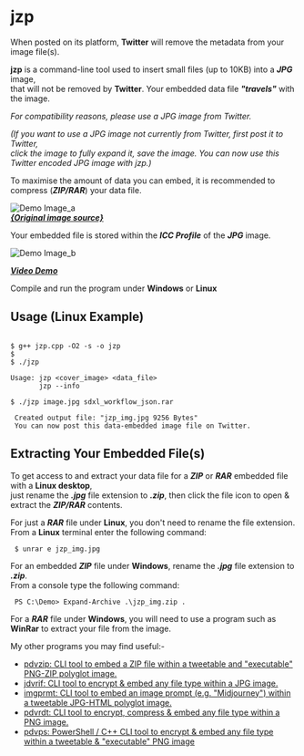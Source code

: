 # jzp

When posted on its platform, **Twitter** will remove the metadata from your image file(s).

**jzp** is a command-line tool used to insert small files (up to 10KB) into a ***JPG*** image,  
that will not be removed by **Twitter**. Your embedded data file ***"travels"*** with the image.

*For compatibility reasons, please use a JPG image from Twitter.*

*(If you want to use a JPG image not currently from Twitter, first post it to Twitter,  
click the image to fully expand it, save the image. You can now use this Twitter encoded JPG image with jzp.)*

To maximise the amount of data you can embed, it is recommended to compress (***ZIP/RAR***) your data file.  

![Demo Image_a](https://github.com/CleasbyCode/xif/blob/main/demo_image/bottle1.jpg)   
***[{Original image source}](https://comfyanonymous.github.io/ComfyUI_examples/sdxl/)***

Your embedded file is stored within the ***ICC Profile*** of the ***JPG*** image.  

![Demo Image_b](https://github.com/CleasbyCode/xif/blob/main/demo_image/jzp_icc.png)  

[***Video Demo***](https://youtu.be/SIMZe5Ix5Y8)

Compile and run the program under **Windows** or **Linux**  

## Usage (Linux Example)

```console

$ g++ jzp.cpp -O2 -s -o jzp
$
$ ./jzp

Usage: jzp <cover_image> <data_file>
       jzp --info

$ ./jzp image.jpg sdxl_workflow_json.rar

 Created output file: "jzp_img.jpg 9256 Bytes"
 You can now post this data-embedded image file on Twitter.

```
## Extracting Your Embedded File(s)

To get access to and extract your data file for a ***ZIP*** or ***RAR*** embedded file with a **Linux desktop**,  
just rename the ***.jpg*** file extension to ***.zip***, then click the file icon to open & extract the ***ZIP/RAR*** contents.

For just a ***RAR*** file under **Linux**, you don't need to rename the file extension. From a **Linux** terminal enter the following command:

```console
 $ unrar e jzp_img.jpg
```

For an embedded ***ZIP*** file under **Windows**, rename the ***.jpg*** file extension to ***.zip***.  
From a console type the following command:

```console
 PS C:\Demo> Expand-Archive .\jzp_img.zip .
```
For a ***RAR*** file under **Windows**, you will need to use a program such as **WinRar** to extract your file from the image.

My other programs you may find useful:-  

* [pdvzip: CLI tool to embed a ZIP file within a tweetable and "executable" PNG-ZIP polyglot image.](https://github.com/CleasbyCode/pdvzip)
* [jdvrif: CLI tool to encrypt & embed any file type within a JPG image.](https://github.com/CleasbyCode/jdvrif)
* [imgprmt: CLI tool to embed an image prompt (e.g. "Midjourney") within a tweetable JPG-HTML polyglot image.](https://github.com/CleasbyCode/imgprmt)
* [pdvrdt: CLI tool to encrypt, compress & embed any file type within a PNG image.](https://github.com/CleasbyCode/pdvrdt)
* [pdvps: PowerShell / C++ CLI tool to encrypt & embed any file type within a tweetable & "executable" PNG image](https://github.com/CleasbyCode/pdvps)

##

